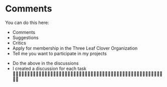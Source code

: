 # Comments 
You can do this here:
- Comments
- Suggestions
- Critics 
- Apply for membership in the Three Leaf Clover Organization 
- Tell me you want to participate in my projects 
* Do the above in the discussions
* I created a discussion for each task                                                                                  
🌺🌺🌺🌺🌺🌺🌺🌺🌺🌺🌺🌺🌺🌺🌺🌺🌺🌺🌺🌺🌺🌺🌺🌺🌺🌺🌺🌺🌺🌺🌺🌺🌺🌺🌺🌺🌺🌺🌺🌺🌺🌺🌺🌺🌺🌺🌺🌺🌺🌺🌺🌺🌺🌺

